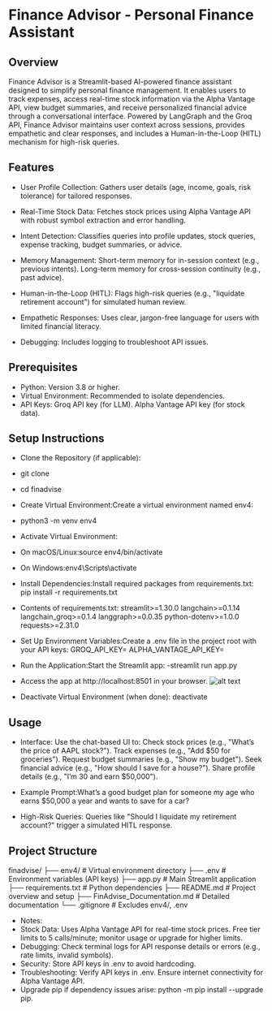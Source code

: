 # Finance Advisor - Personal Finance Assistant

## Overview
Finance Advisor is a Streamlit-based AI-powered finance assistant designed to simplify personal finance management. It enables users to track expenses, access real-time stock information via the Alpha Vantage API, view budget summaries, and receive personalized financial advice through a conversational interface. Powered by LangGraph and the Groq API, Finance Advisor maintains user context across sessions, provides empathetic and clear responses, and includes a Human-in-the-Loop (HITL) mechanism for high-risk queries.


## Features
- User Profile Collection: Gathers user details (age, income, goals, risk tolerance) for tailored responses.
- Real-Time Stock Data: Fetches stock prices using Alpha Vantage API with robust symbol extraction and error handling.
- Intent Detection: Classifies queries into profile updates, stock queries, expense tracking, budget summaries, or advice.
- Memory Management:
    Short-term memory for in-session context (e.g., previous intents).
    Long-term memory for cross-session continuity (e.g., past advice).


- Human-in-the-Loop (HITL): Flags high-risk queries (e.g., "liquidate retirement account") for simulated human review.
- Empathetic Responses: Uses clear, jargon-free language for users with limited financial literacy.
- Debugging: Includes logging to troubleshoot API issues.

## Prerequisites
- Python: Version 3.8 or higher.
- Virtual Environment: Recommended to isolate dependencies.
- API Keys:
    Groq API key (for LLM).
    Alpha Vantage API key (for stock data).

## Setup Instructions
- Clone the Repository (if applicable):
- git clone <repository-url>
- cd finadvise


- Create Virtual Environment:Create a virtual environment named env4:
- python3 -m venv env4

- Activate Virtual Environment:

- On macOS/Linux:source env4/bin/activate

- On Windows:env4\Scripts\activate

- Install Dependencies:Install required packages from requirements.txt:
    pip install -r requirements.txt

- Contents of requirements.txt:
    streamlit>=1.30.0
    langchain>=0.1.14
    langchain_groq>=0.1.4
    langgraph>=0.0.35
    python-dotenv>=1.0.0
    requests>=2.31.0

- Set Up Environment Variables:Create a .env file in the project root with your API keys:
    GROQ_API_KEY=<your-groq-api-key>
    ALPHA_VANTAGE_API_KEY=<your-alpha-vantage-api-key>


- Run the Application:Start the Streamlit app:
    -streamlit run app.py

- Access the app at http://localhost:8501 in your browser.
    ![alt text](image.jpg)

- Deactivate Virtual Environment (when done):
    deactivate

## Usage
- Interface: Use the chat-based UI to:
    Check stock prices (e.g., "What’s the price of AAPL stock?").
    Track expenses (e.g., "Add $50 for groceries").
    Request budget summaries (e.g., "Show my budget").
    Seek financial advice (e.g., "How should I save for a house?").
    Share profile details (e.g., "I’m 30 and earn $50,000").

- Example Prompt:What’s a good budget plan for someone my age who earns $50,000 a year and wants to save for a car?

- High-Risk Queries: Queries like "Should I liquidate my retirement account?" trigger a simulated HITL response.

## Project Structure
finadvise/
├── env4/                   # Virtual environment directory
├── .env                    # Environment variables (API keys)
├── app.py                  # Main Streamlit application
├── requirements.txt        # Python dependencies
├── README.md               # Project overview and setup
├── FinAdvise_Documentation.md  # Detailed documentation
└── .gitignore              # Excludes env4/, .env

- Notes:
- Stock Data: Uses Alpha Vantage API for real-time stock prices. Free tier limits to 5 calls/minute; monitor usage or upgrade for higher limits.
- Debugging: Check terminal logs for API response details or errors (e.g., rate limits, invalid symbols).
- Security: Store API keys in .env to avoid hardcoding.
- Troubleshooting:
    Verify API keys in .env.
    Ensure internet connectivity for Alpha Vantage API.
- Upgrade pip if dependency issues arise: python -m pip install --upgrade pip.